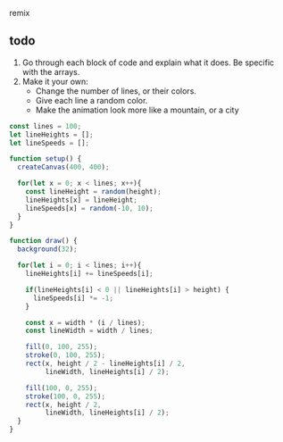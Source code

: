 remix 

## todo
1. Go through each block of code and explain what it does. Be specific with the arrays.
2. Make it your own:
    - Change the number of lines, or their colors.
    - Give each line a random color.
    - Make the animation look more like a mountain, or a city


```javascript
const lines = 100;
let lineHeights = [];
let lineSpeeds = [];

function setup() {
  createCanvas(400, 400);

  for(let x = 0; x < lines; x++){
    const lineHeight = random(height);
    lineHeights[x] = lineHeight;
    lineSpeeds[x] = random(-10, 10);
  }
}

function draw() {
  background(32);

  for(let i = 0; i < lines; i++){
    lineHeights[i] += lineSpeeds[i];

    if(lineHeights[i] < 0 || lineHeights[i] > height) {
      lineSpeeds[i] *= -1;
    }

    const x = width * (i / lines);
    const lineWidth = width / lines;

    fill(0, 100, 255);
    stroke(0, 100, 255);
    rect(x, height / 2 - lineHeights[i] / 2,
         lineWidth, lineHeights[i] / 2);

    fill(100, 0, 255);
    stroke(100, 0, 255);
    rect(x, height / 2,
         lineWidth, lineHeights[i] / 2);
  }
}
```
